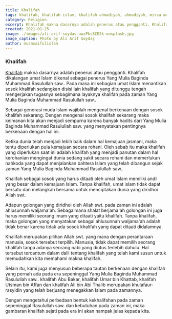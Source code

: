 ```yaml
---
title: Khalifah
tags: khalifah, khalifah islam, khalifah ahmadiyah, ahmadiyah, mirza masroor ahmad
category: Religion
excerpt: Khalifah makna dasarnya adalah penerus atau pengganti. Khalifah dikalangan umat Islam dikenal sebagai penerus Yang Mulia Baginda Muhammad Rasulullah saw..
created: 2021-01-25
image: ./images/ali-arif-soydas-uwzPks8CE3k-unsplash.jpg
image_caption: Photo by Ali Arif Soydaş
author: musasaifulislam
---
```


### Khalifah
[Khalifah](/post/khalifah) makna dasarnya adalah penerus atau pengganti. Khalifah dikalangan umat Islam dikenal sebagai penerus Yang Mulia Baginda Muhammad Rasulullah saw.. Pada masa ini sebagian umat Islam menantikan sosok khalifah sedangkan disisi lain khalifah yang ditunggu tengah mengerjakan tugasnya sebagimana layaknya khalifah pada zaman Yang Mulia Baginda Muhammad Rasulullah saw..

Sebagai generasi muda Islam wajiblah mengenal berkenaan dengan sosok khalifah sekarang. Dengan mengenal sosok khalifah sekarang maka keimanan kita akan menjadi sempurna karena banyak hadits dari Yang Mulia Baginda Muhammad Rasulullah saw. yang menyatakan pentingnya berkenaan dengan hal ini.

Ketika dunia telah menjadi lebih baik dalam hal kemajuan jasmani, maka tentu diperlukan pula kemajuan secara rohani. Oleh sebab itu maka khalifah yang diperlukan saat ini adalah khalifah yang menjadi panutan dalam hal kerohanian mengingat dunia sedang sakit secara rohani dan memerlukan nahkoda yang dapat menjalankan bahtera Islam yang telah dibangun sejak zaman Yang Mulia Baginda Muhammad Rasulullah saw..

Khalifah sebagai sosok yang harus ditaati oleh umat Islam memiliki andil yang besar dalam kemajuan Islam. Tanpa khalifah, umat islam tidak dapat bersatu dan melangkah bersama untuk menciptakan dunia yang diridhoi Allah swt.

Adapun golongan yang diridhoi oleh Allah swt. pada zaman ini adalah ahlusunnah waljama'ah. Sebagaimana shalat berjama'ah golongan ini juga harus memiliki seorang imam yang ditaati yaitu khalifah. Tanpa khalifah, maka golongan yang menyatakan sebagai ahlusunnah waljama'ah adalah tidak benar karena tidak ada sosok khalifah yang dapat ditaati didalamnya.

Khalifah merupakan pilihan Allah swt. yang mana dengan perantaraan manusia, sosok tersebut terpilih. Manusia, tidak dapat memilih seorang khalifah tanpa adanya seorang nabi yang diutus terlebih dahulu. Hal tersebut tercantum dalam dalil tentang khalifah yang telah kami susun untuk memudahkan kita memahami makna khalifah.

Selain itu, kami juga menyusun beberapa tautan berkenaan dengan khalifah yang pernah ada pada era sepeninggal Yang Mulia Baginda Muhammad Rasulullah saw.. khalifah Abu Bakar, khalifah Umar bin Khattab, khalifah Utsman bin Affan dan khalifah Ali bin Abi Thalib merupakan khulafaur-rasyidin yang telah berjuang menegakkan Islam pada zamannya.

Dengan mengetahui perbedaan bentuk kekhalifahan pada zaman sepeninggal Rasulullah saw. dan kebutuhan pada zaman ini, maka gambaran khalifah sejati pada era ini akan nampak jelas kepada kita.